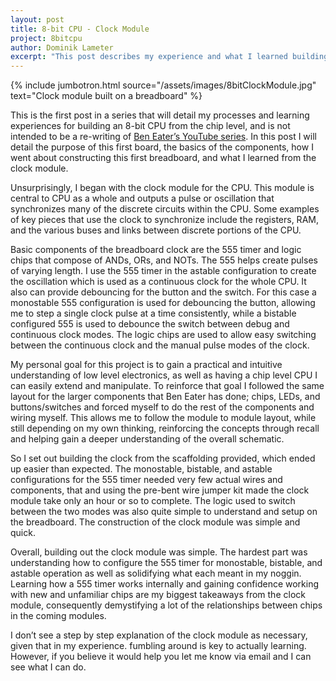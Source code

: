 ```yaml
---
layout: post
title: 8-bit CPU - Clock Module
project: 8bitcpu
author: Dominik Lameter
excerpt: "This post describes my experience and what I learned building the clock module, an essential piece for the 8-bit CPU."
---
```


{% include jumbotron.html source="/assets/images/8bitClockModule.jpg" text="Clock module built on a breadboard" %}

This is the first post in a series that will detail my processes and learning experiences for building an 8-bit CPU from the chip level, and is not intended to be a re-writing of [Ben Eater’s YouTube series](https://www.youtube.com/playlist?list=PLowKtXNTBypGqImE405J2565dvjafglHU). In this post I will detail the purpose of this first board, the basics of the components, how I went about constructing this first breadboard, and what I learned from the clock module.

Unsurprisingly, I began with the clock module for the CPU. This module is central to CPU as a whole and outputs a pulse or oscillation that synchronizes many of the discrete circuits within the CPU. Some examples of key pieces that use the clock to synchronize include the registers, RAM, and the various buses and links between discrete portions of the CPU.

Basic components of the breadboard clock are the 555 timer and logic chips that compose of ANDs, ORs, and NOTs. The 555 helps create pulses of varying length. I use the 555 timer in the astable configuration to create the oscillation which is used as a continuous clock for the whole CPU. It also can provide debouncing for the button and the switch. For this case a monostable 555 configuration is used for debouncing the button, allowing me to step a single clock pulse at a time consistently, while a bistable configured 555 is used to debounce the switch between debug and continuous clock modes. The logic chips are used to allow easy switching between the continuous clock and the manual pulse modes of the clock. 

My personal goal for this project is to gain a practical and intuitive understanding of low level electronics, as well as having a chip level CPU I can easily extend and manipulate. To reinforce that goal I followed the same layout for the larger components that Ben Eater has done; chips, LEDs, and buttons/switches and forced myself to do the rest of the components and wiring myself. This allows me to follow the module to module layout, while still depending on my own thinking, reinforcing the concepts through recall and helping gain a deeper understanding of the overall schematic.

So I set out building the clock from the scaffolding provided, which ended up easier than expected. The monostable, bistable, and astable configurations for the 555 timer needed very few actual wires and components, that and using the pre-bent wire jumper kit made the clock module take only an hour or so to complete. The logic used to switch between the two modes was also quite simple to understand and setup on the breadboard. The construction of the clock module was simple and quick.

Overall, building out the clock module was simple. The hardest part was understanding how to configure the 555 timer for monostable, bistable, and astable operation as well as solidifying what each meant in my noggin. Learning how a 555 timer works internally and gaining confidence working with new and unfamiliar chips are my biggest takeaways from the clock module, consequently demystifying  a lot of the relationships between chips in the coming modules.

I don’t see a step by step explanation of the clock module as necessary, given that in my experience. fumbling around is key to actually learning. However, if you believe it would help you let me know via email and I can see what I can do.
